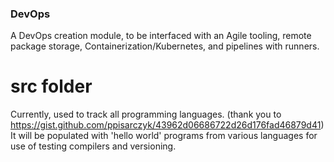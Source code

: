 ### DevOps
A DevOps creation module, to be interfaced with an Agile tooling, remote package storage, Containerization/Kubernetes, and pipelines with runners.

# src folder
Currently, used to track all programming languages. (thank you to https://gist.github.com/ppisarczyk/43962d06686722d26d176fad46879d41) It will be populated with 'hello world' programs from various languages for use of testing compilers and versioning.